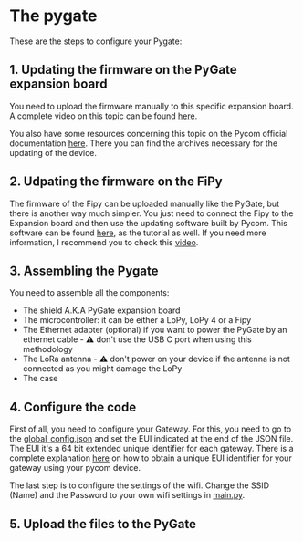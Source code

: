 # The pygate

These are the steps to configure your Pygate: 

## 1. Updating the firmware on the PyGate expansion board

You need to upload the firmware manually to this specific expansion board. A complete video on this topic can be found 
[here](https://www.youtube.com/watch?v=FkycTZvj-ss&t=615s&ab_channel=CoreElectronics).

You also have some resources concerning this topic on the Pycom official documentation [here](https://docs.pycom.io/updatefirmware/expansionboard/). There you can 
find the archives necessary for the updating of the device.

## 2. Udpating the firmware on the FiPy

The firmware of the Fipy can be uploaded manually like the PyGate, but there is another way much simpler. You just need to connect the Fipy to the Expansion board
and then use the updating software built by Pycom. This software can be found [here](https://docs.pycom.io/updatefirmware/device/), as the tutorial as well. 
If you need more information, I recommend you to check this [video](https://www.youtube.com/watch?v=TEfiMnkvyyM&t=188s&ab_channel=Pycom).

## 3. Assembling the Pygate

You need to assemble all the components:

- The shield A.K.A PyGate expansion board
- The microcontroller: it can be either a LoPy, LoPy 4 or a Fipy
- The Ethernet adapter (optional) if you want to power the PyGate by an ethernet cable - ⚠️ don't use the USB C port when using this methodology
- The LoRa antenna - ⚠️ don't power on your device if the antenna is not connected as you might damage the LoPy
- The case

## 4. Configure the code

First of all, you need to configure your Gateway. For this, you need to go to the [global_config.json](./global_config.json) and set the EUI indicated at the end of the JSON file. The EUI it's a 64 bit extended unique identifier for each gateway. There is a complete explanation [here](https://hackmd.io/@sMJAvvKqQ6OQ7Y1uLK8WYQ/S1dhsfIp_#My-own-LoRa-gateway) on how to obtain a unique EUI identifier for your gateway using your pycom device.

The last step is to configure the settings of the wifi. Change the SSID (Name) and the Password to your own wifi settings in [main.py](./main.py).

## 5. Upload the files to the PyGate
